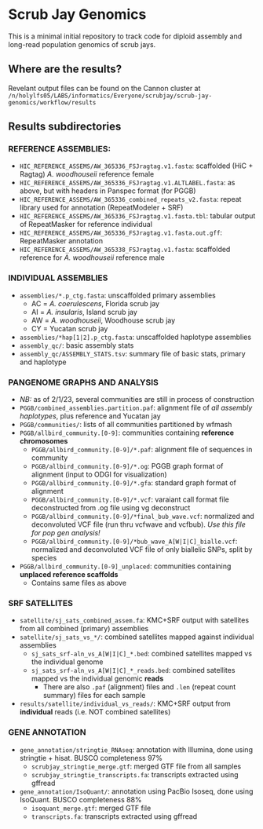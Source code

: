 # Scrub Jay Genomics

This is a minimal initial repository to track code for diploid assembly and long-read population genomics of scrub jays. 

## Where are the results?
Revelant output files can be found on the Cannon cluster at `/n/holylfs05/LABS/informatics/Everyone/scrubjay/scrub-jay-genomics/workflow/results`

## Results subdirectories
### REFERENCE ASSEMBLIES:  
- `HIC_REFERENCE_ASSEMS/AW_365336_FSJragtag.v1.fasta`: scaffolded (HiC + Ragtag) *A. woodhouseii* reference female  
- `HIC_REFERENCE_ASSEMS/AW_365336_FSJragtag.v1.ALTLABEL.fasta`: as above, but with headers in Panspec format (for PGGB)  
- `HIC_REFERENCE_ASSEMS/AW_365336_combined_repeats_v2.fasta`: repeat library used for annotation (RepeatModeler + SRF)  
- `HIC_REFERENCE_ASSEMS/AW_365336_FSJragtag.v1.fasta.tbl`: tabular output of RepeatMasker for reference individual  
- `HIC_REFERENCE_ASSEMS/AW_365336_FSJragtag.v1.fasta.out.gff`: RepeatMasker annotation  
- `HIC_REFERENCE_ASSEMS/AW_365338_FSJragtag.v1.fasta`: scaffolded reference for *A. woodhouseii* reference male   
### INDIVIDUAL ASSEMBLIES  
- `assemblies/*.p_ctg.fasta`: unscaffolded primary assemblies  
    - AC = *A. coerulescens*, Florida scrub jay 
    - AI = *A. insularis*, Island scrub jay  
    - AW = *A. woodhouseii*, Woodhouse scrub jay  
    - CY = Yucatan scrub jay  
- `assemblies/*hap[1|2].p_ctg.fasta`: unscaffolded haplotype assemblies  
- `assembly_qc/`: basic assembly stats  
- `assembly_qc/ASSEMBLY_STATS.tsv`: summary file of basic stats, primary and haplotype
### PANGENOME GRAPHS AND ANALYSIS  
- *NB:* as of 2/1/23, several communities are still in process of construction
- `PGGB/combined_assemblies.partition.paf`: alignment file of *all assembly haplotypes*, plus reference and Yucatan jay
- `PGGB/communities/`: lists of all communities partitioned by wfmash  
- `PGGB/allbird_community.[0-9]`: communities containing **reference chromosomes**  
    - `PGGB/allbird_community.[0-9]/*.paf`: alignment file of sequences in community  
    - `PGGB/allbird_community.[0-9]/*.og`: PGGB graph format of alignment (input to ODGI for visualization)  
    - `PGGB/allbird_community.[0-9]/*.gfa`: standard graph format of alignment  
    - `PGGB/allbird_community.[0-9]/*.vcf`: varaiant call format file deconstructed from .og file using vg deconstruct  
    - `PGGB/allbird_community.[0-9]/*final_bub_wave.vcf`: normalized and deconvoluted VCF file (run thru vcfwave and vcfbub). *Use this file for pop gen analysis!*  
    - `PGGB/allbird_community.[0-9]/*bub_wave_A[W|I|C]_bialle.vcf`: normalized and deconvoluted VCF file of only biallelic SNPs, split by species
- `PGGB/allbird_community.[0-9]_unplaced`: communities containing **unplaced reference scaffolds**  
    - Contains same files as above   

### SRF SATELLITES  
- `satellite/sj_sats_combined_assem.fa`: KMC+SRF output with satellites from all combined (primary) assemblies  
- `satellite/sj_sats_vs_*/`: combined satellites mapped against individual assemblies  
    - `sj_sats_srf-aln_vs_A[W|I|C]_*.bed`: combined satellites mapped vs the individual genome  
    - `sj_sats_srf-aln_vs_A[W|I|C]_*_reads.bed`: combined satellites mapped vs the individual genomic **reads**  
        - There are also `.paf` (alignment) files and `.len` (repeat count summary) files for each sample  
- `results/satellite/individual_vs_reads/`: KMC+SRF output from **individual** reads (i.e. NOT combined satellites)  

### GENE ANNOTATION  
- `gene_annotation/stringtie_RNAseq`: annotation with Illumina, done using stringtie + hisat. BUSCO completeness 97%  
    - `scrubjay_stringtie_merge.gtf`: merged GTF file from all samples  
    - `scrubjay_stringtie_transcripts.fa`: transcripts extracted using gffread  
- `gene_annotation/IsoQuant/`: annotation using PacBio Isoseq, done using IsoQuant. BUSCO completeness 88%  
    - `isoquant_merge.gtf`: merged GTF file  
    - `transcripts.fa`: transcripts extracted using gffread